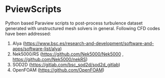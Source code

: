 # PviewScripts
Python based Paraview scripts to post-process turbulence dataset generated with unstructured mesh solvers in general.
Following CFD codes have been addressed:
  1. Alya       (https://www.bsc.es/research-and-development/software-and-apps/software-list/alya)
  2. Nek5000/RS (https://github.com/Nek5000/Nek5000 , https://github.com/Nek5000/nekRS)
  3. SOD2D      (https://gitlab.com/bsc_sod2d/sod2d_gitlab)
  4. OpenFOAM   (https://github.com/OpenFOAM)
